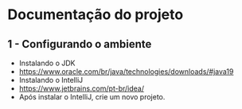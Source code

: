 # Documentação do projeto

## 1 - Configurando o ambiente
- Instalando o JDK
- 	https://www.oracle.com/br/java/technologies/downloads/#java19
- Instalando o IntelliJ
- 	https://www.jetbrains.com/pt-br/idea/
- 	Após instalar o IntelliJ, crie um novo projeto.
